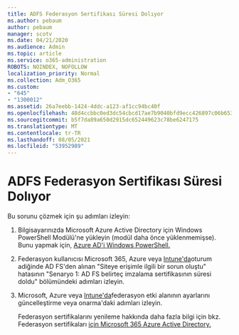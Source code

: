 ```yaml
---
title: ADFS Federasyon Sertifikası Süresi Dolıyor
ms.author: pebaum
author: pebaum
manager: scotv
ms.date: 04/21/2020
ms.audience: Admin
ms.topic: article
ms.service: o365-administration
ROBOTS: NOINDEX, NOFOLLOW
localization_priority: Normal
ms.collection: Adm_O365
ms.custom:
- "645"
- "1300012"
ms.assetid: 26a7eebb-1424-4ddc-a123-af1cc94bc40f
ms.openlocfilehash: 48d4ccbbc0ed3dc54cbcd17ae7b9040bfd9ecc426897c06b653bf40bc7d5e9b2
ms.sourcegitcommit: b5f7da89a650d2915dc652449623c78be6247175
ms.translationtype: MT
ms.contentlocale: tr-TR
ms.lasthandoff: 08/05/2021
ms.locfileid: "53952989"
---
```

# <a name="adfs-federation-certificate-expiring"></a>ADFS Federasyon Sertifikası Süresi Dolıyor

Bu sorunu çözmek için şu adımları izleyin:
  
1. Bilgisayarınızda Microsoft Azure Active Directory için Windows PowerShell Modülü'ne yükleyin (modül daha önce yüklenmemişse). Bunu yapmak için, [Azure AD'i Windows PowerShell.](https://aka.ms/aadposh)

2. Federasyon kullanıcısı Microsoft 365, Azure veya [Intune'da](https://support.microsoft.com/help/2713898/there-was-a-problem-accessing-the-site-error-from-ad-fs-when-a-federat)oturum adiğinde AD FS'den alınan "Siteye erişimle ilgili bir sorun oluştu" hatasının "Senaryo 1: AD FS belirteç imzalama sertifikasının süresi doldu" bölümündeki adımları izleyin.

3. Microsoft, Azure veya [Intune'da](https://docs.microsoft.com/office365/troubleshoot/security/update-federated-domain-office-365)federasyon etki alanının ayarlarını güncelleştirme veya onarma'daki adımları izleyin.

    Federasyon sertifikalarını yenileme hakkında daha fazla bilgi için bkz. Federasyon sertifikaları [için Microsoft 365 Azure Active Directory.](https://docs.microsoft.com/azure/active-directory/connect/active-directory-aadconnect-o365-certs)
